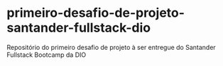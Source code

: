 # primeiro-desafio-de-projeto-santander-fullstack-dio
Repositório do primeiro desafio de projeto à ser entregue do Santander Fullstack Bootcamp da DIO
